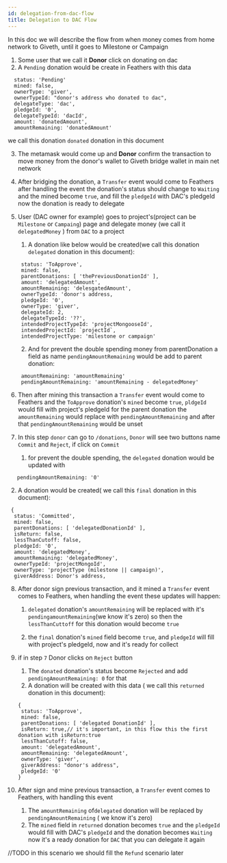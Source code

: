 ```yaml
---
id: delegation-from-dac-flow
title: Delegation to DAC Flow
---
```

In this doc we will describe the flow from when money comes from home network to Giveth,
 until it goes to Milestone or Campaign

1. Some user that we call it **Donor** click on donating on dac
2. A `Pending` donation would be create in Feathers with this data
```
  status: 'Pending'
  mined: false,
  ownerType: 'giver',
  ownerTypeId: "donor's address who donated to dac",
  delegateType: 'dac',
  pledgeId: '0',
  delegateTypeId: 'dacId',
  amount: 'donatedAmount',
  amountRemaining: 'donatedAmount'
```
we call this donation `donated` donation in this document

3. The metamask would come up and **Donor** confirm the transaction to move money
   from the donor's wallet to Giveth bridge wallet in main net network
4. After bridging the donation, a `Transfer` event would come to Feathers after handling the event
   the donation's status should change to `Waiting` and the mined become `true`,
   and fill the `pledgeId` with DAC's pledgeId now the donation
   is ready to delegate
5. User (DAC owner for example) goes to project's(project can be `Milestone` or `Campaing`) page and
   delegate money (we call it `delegatedMoney` ) from `DAC` to a project 
   1. A donation like below  would be created(we call this donation `delegated` donation in this document):
   ```
    status: 'ToApprove',
    mined: false,
    parentDonations: [ 'thePreviousDonationId' ],
    amount: 'delegatedAmount',
    amountRemaining: 'delesgatedAmount',
    ownerTypeId: 'donor's address,
    pledgeId: '0',
    ownerType: 'giver',
    delegateId: 2,
    delegateTypeId: '??',
    intendedProjectTypeId: 'projectMongooseId',
    intendedProjectId: `projectId`,
    intendedProjectType: 'milestone or campaign'
   ```

   2. And for prevent  the double spending money from parentDonation a field as name `pendingAmountRemaining`
   would be add to parent donation:
   ```
    amountRemaining: 'amountRemaining'
    pendingAmountRemaining: 'amountRemaining - delegatedMoney'
   ```

6. Then after mining this transaction a `Transfer` event would come to Feathers and the `ToApprove` donation's
   `mined` become `true`, `pldgeId` would fill with project's pledgeId
   for the parent donation the `amountRemaining`  would replace with 
   `pendingAmountRemaining` and after that `pendingAmountRemaining` would be unset

7. In this step `donor` can go to `/donations`, `Donor` will see two buttons name `Commit` and `Reject`,
  if click on `Commit`
   
   1. for prevent the double spending, the `delegated` donation would be updated with 
  
  ```
     pendingAmountRemaining: '0'
  ```
   2. A donation would be created( we call this `final` donation in this document):
   ```
    { 
     status: 'Committed',
     mined: false,
     parentDonations: [ 'delegatedDonationId' ],
     isReturn: false,
     lessThanCutoff: false,
     pledgeId: '0',
     amount: 'delegatedMoney',
     amountRemaining: 'delegatedMoney',
     ownerTypeId: 'projectMongoId',
     ownerType: 'projectType (milestone || campaign)',
     giverAddress: Donor's address,
   ```

8. After donor sign previous transaction, and it mined a `Transfer` event comes to Feathers,
when handling the event these updates will happen:
   1. `delegated` donation's `amountRemaining` will be replaced with it's `pendingamountRemaining`(we know it's zero)
   so then the `lessThanCuttoff` for this donation would become `true`
     
   2. the `final` donation's `mined` field become `true`, and `pledgeId` will fill with project's pledgeId,
      now and it's ready for collect
   
9. if in step `7` Donor clicks on `Reject` button
   1. The `donated` donation's status become `Rejected` and add `pendingAmountRemaining: 0` for that
   2. A  donation will be created with this data ( we call this `returned` donation in this document):
   ```
   {
    status: 'ToApprove',
    mined: false,
    parentDonations: [ 'delegated DonationId' ],
    isReturn: true,// it's important, in this flow this the first donation with isReturn:true
    lessThanCutoff: false,
    amount: 'delegatedAmount',
    amountRemaining: 'delegatedAmount',
    ownerType: 'giver',
    giverAddress: "donor's address",
    pledgeId: '0'
   }
    ```

   
10. After sign and mine previous transaction, a `Transfer` event comes to Feathers, with handling this event
    1. The `amountRemaining` of`delegated` donation will be replaced by `pendingAmountRemaining` ( we know it's zero)
    2. The `mined` field in `returned` donation becomes `true` and the `pledgeId` would fill with DAC's `pledgeId` 
       and the donation becomes `Waiting` now it's a ready donation for `DAC` that you can delegate it again

//TODO in this scenario we should fill the `Refund` scenario later

